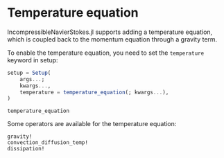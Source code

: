 # Temperature equation

IncompressibleNavierStokes.jl supports adding a temperature equation, which is
coupled back to the momentum equation through a gravity term.

To enable the temperature equation, you need to set the `temperature` keyword
in setup:

```julia
setup = Setup(
    args...;
    kwargs...,
    temperature = temperature_equation(; kwargs...),
)
```

```@docs
temperature_equation
```

Some operators are available for the temperature equation:
```@docs
gravity!
convection_diffusion_temp!
dissipation!
```
